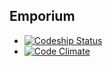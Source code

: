 Emporium
--------

  - [ ![Codeship Status](https://www.codeship.io/projects/8eb687d0-99b7-0130-ada7-12438a67fbc9/status?branch=master)](https://www.codeship.io/projects/3247)
  - [![Code Climate](https://codeclimate.com/github/krainboltgreene/emporium.png)](https://codeclimate.com/github/krainboltgreene/emporium)
